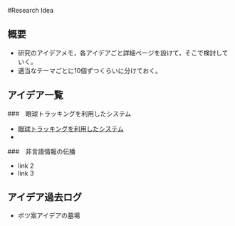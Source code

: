 #Research Idea

## 概要

* 研究のアイデアメモ，各アイデアごと詳細ページを設けて，そこで検討していく。
* 適当なテーマごとに10個ずつくらいに分けておく。

## アイデア一覧

###　眼球トラッキングを利用したシステム

* [眼球トラッキングを利用したシステム](EyeTracking)
* 

###　非言語情報の伝播

* link 2
* link 3

## アイデア過去ログ
* ボツ案アイデアの墓場